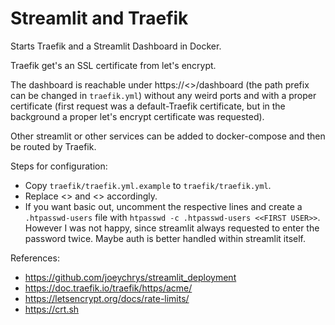 # Streamlit and Traefik

Starts Traefik and a Streamlit Dashboard in Docker.

Traefik get's an SSL certificate from let's encrypt.

The dashboard is reachable under https://<<YOUR DOMAIN>>/dashboard (the path prefix can be changed in `traefik.yml`) without any weird ports and with a proper certificate (first request was a default-Traefik certificate, but in the background a proper let's encrypt certificate was requested).

Other streamlit or other services can be added to docker-compose and then be routed by Traefik.

Steps for configuration:
* Copy `traefik/traefik.yml.example` to `traefik/traefik.yml`.
* Replace <<YOUR EMAIL>> and <<YOUR DOMAIN>> accordingly.
* If you want basic out, uncomment the respective lines and create a `.htpasswd-users` file with `htpasswd -c .htpasswd-users <<FIRST USER>>`. However I was not happy, since streamlit always requested to enter the password twice. Maybe auth is better handled within streamlit itself.

References: 
* https://github.com/joeychrys/streamlit_deployment
* https://doc.traefik.io/traefik/https/acme/
* https://letsencrypt.org/docs/rate-limits/
* https://crt.sh
